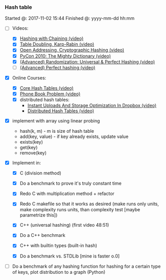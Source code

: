 ### Hash table

Started @: 2017-11-02 15:44
Finished @: yyyy-mm-dd hh:mm

- [ ] Videos:
    - [x] [Hashing with Chaining (video)](https://www.youtube.com/watch?v=0M_kIqhwbFo&list=PLUl4u3cNGP61Oq3tWYp6V_F-5jb5L2iHb&index=8)
    - [x] [Table Doubling, Karp-Rabin (video)](https://www.youtube.com/watch?v=BRO7mVIFt08&index=9&list=PLUl4u3cNGP61Oq3tWYp6V_F-5jb5L2iHb)
    - [x] [Open Addressing, Cryptographic Hashing (video)](https://www.youtube.com/watch?v=rvdJDijO2Ro&index=10&list=PLUl4u3cNGP61Oq3tWYp6V_F-5jb5L2iHb)
    - [x] [PyCon 2010: The Mighty Dictionary (video)](https://www.youtube.com/watch?v=C4Kc8xzcA68)
    - [x] [(Advanced) Randomization: Universal & Perfect Hashing (video)](https://www.youtube.com/watch?v=z0lJ2k0sl1g&list=PLUl4u3cNGP6317WaSNfmCvGym2ucw3oGp&index=11)
    - [ ] [(Advanced) Perfect hashing (video)](https://www.youtube.com/watch?v=N0COwN14gt0&list=PL2B4EEwhKD-NbwZ4ezj7gyc_3yNrojKM9&index=4)

- [x] Online Courses:
    - [x] [Core Hash Tables (video)](https://www.coursera.org/learn/data-structures-optimizing-performance/lecture/m7UuP/core-hash-tables)
    - [x] [Phone Book Problem (video)](https://www.coursera.org/learn/data-structures/lecture/NYZZP/phone-book-problem)
    - [x] distributed hash tables:
        - [Instant Uploads And Storage Optimization In Dropbox (video)](https://www.coursera.org/learn/data-structures/lecture/DvaIb/instant-uploads-and-storage-optimization-in-dropbox)
        - [Distributed Hash Tables (video)](https://www.coursera.org/learn/data-structures/lecture/tvH8H/distributed-hash-tables)

- [x] implement with array using linear probing
    - hash(k, m) - m is size of hash table
    - add(key, value) - if key already exists, update value
    - exists(key)
    - get(key)
    - remove(key)

- [x] Implement in:
    - [x] C (division method)
    - [x] Do a benchmark to prove it's truly constant time
    - [x] Redo C with multiplication method + refactor
    - [x] Redo C makefile so that it works as desired (make runs only units, make complexity runs units, than complexity test [maybe parametrize this])

    - [x] C++ (universal hashing) (first video 48:51)
    - [x] Do a C++ benchmark

    - [x] C++ with builtin types (built-in hash)
    - [x] Do a benchmark vs. STDLib [mine is faster o.0]

- [ ] Do a benchmark of any hashing function for hashing for a certain type of keys, plot distribution to a graph (Python)
